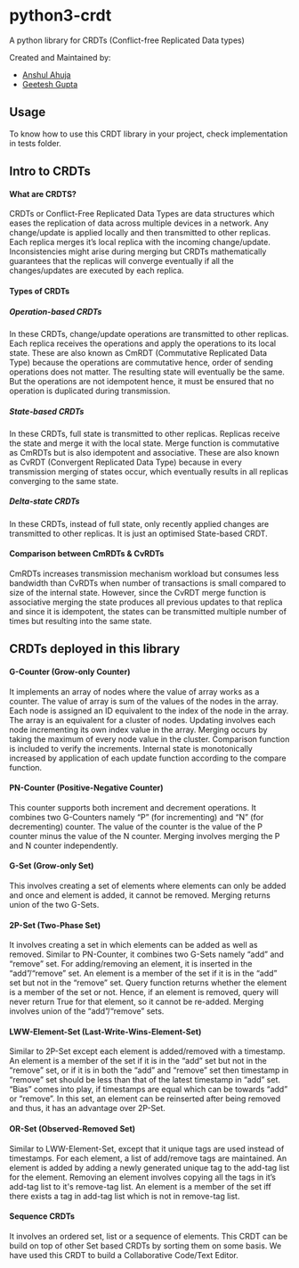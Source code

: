 # python3-crdt
A python library for CRDTs (Conflict-free Replicated Data types)

Created and Maintained by:
- [Anshul Ahuja](https://github.com/anshulahuja98)
- [Geetesh Gupta](https://github.com/geetesh-gupta)

## Usage
To know how to use this CRDT library in your project, check implementation in tests folder.

## Intro to CRDTs
#### What are CRDTS?
CRDTs or Conflict-Free Replicated Data Types are data structures which eases the replication of data across multiple devices in a network. Any change/update is applied locally and then transmitted to other replicas. Each replica merges it’s local replica with the incoming change/update. Inconsistencies might arise during merging but CRDTs mathematically guarantees that the replicas will converge eventually if all the changes/updates are executed by each replica. 

#### Types of CRDTs

##### Operation-based CRDTs
In these CRDTs, change/update operations are transmitted to other replicas. Each replica receives the operations and apply the operations to its local state. These are also known as CmRDT (Commutative Replicated Data Type) because the operations are commutative hence, order of sending operations does not matter. The resulting state will eventually be the same. But the operations are not idempotent hence, it must be ensured that no operation is duplicated during transmission.

##### State-based CRDTs
In these CRDTs, full state is transmitted to other replicas. Replicas receive the state and merge it with the local state. Merge function is commutative as CmRDTs but is also idempotent and associative. These are also known as CvRDT (Convergent Replicated Data Type) because in  every transmission merging of states occur, which eventually results in all replicas converging to the same state.

##### Delta-state CRDTs
In these CRDTs, instead of full state, only recently applied changes are transmitted to other replicas. It is just an optimised State-based CRDT.

#### Comparison between CmRDTs & CvRDTs
CmRDTs increases transmission mechanism workload but consumes less bandwidth than CvRDTs when number of transactions is small compared to size of the internal state. However, since the CvRDT merge function is associative merging the state produces all previous updates to that replica and since it is idempotent, the states can be transmitted multiple number of times but resulting into the same state.

## CRDTs deployed in this library

#### G-Counter (Grow-only Counter)
It implements an array of nodes where the value of array works as a counter. The value of array is sum of the values of the nodes in the array. Each node is assigned an ID equivalent to the index of the node in the array. The array is an equivalent for a cluster of nodes. Updating involves each node incrementing its own index value in the array. Merging occurs by taking the maximum of every node value in the cluster. Comparison function is included to verify the increments. Internal state is monotonically increased by application of each update function according to the compare function.

#### PN-Counter (Positive-Negative Counter)
This counter supports both increment and decrement operations. It combines two G-Counters namely “P” (for incrementing) and “N” (for decrementing) counter. The value of the counter is the value of the P counter minus the value of the N counter. Merging involves merging the P and N counter independently.

#### G-Set (Grow-only Set)
This involves creating a set of elements where elements can only be added and once and element is added, it cannot be removed. Merging returns union of the two G-Sets.

#### 2P-Set (Two-Phase Set)
It involves creating a set in which elements can be added as well as removed. Similar to PN-Counter, it combines two G-Sets namely “add” and “remove” set. For adding/removing an element, it is inserted in the “add”/“remove” set. An element is a member of the set if it is in the “add” set but not in the “remove” set. Query function returns whether the element is a member of the set or not. Hence, if an element is removed, query will never return True for that element, so it cannot be re-added. Merging involves union of the “add”/“remove” sets.

#### LWW-Element-Set (Last-Write-Wins-Element-Set)
Similar to 2P-Set except each element is added/removed with a timestamp. An element is a member of the set if it is in the “add” set but not in the “remove” set, or if it is in both the “add” and “remove” set then timestamp in “remove” set should be less than that of the latest timestamp in “add” set. “Bias” comes into play, if timestamps are equal which can be towards “add” or “remove”. In this set, an element can be reinserted after being removed and thus, it has an advantage over 2P-Set.

#### OR-Set (Observed-Removed Set)
Similar to LWW-Element-Set, except that it unique tags are used instead of timestamps. For each element, a list of add/remove tags are maintained. An element is added by adding a newly generated unique tag to the add-tag list for the element. Removing an element involves copying all the tags in it’s add-tag list to it's remove-tag list. An element is a member of the set iff there exists a tag in add-tag list which is not in remove-tag list.

#### Sequence CRDTs
It involves an ordered set, list or a sequence of elements. This CRDT can be build on top of other Set based CRDTs by sorting them on some basis. 
We have used this CRDT to build a Collaborative Code/Text Editor.
